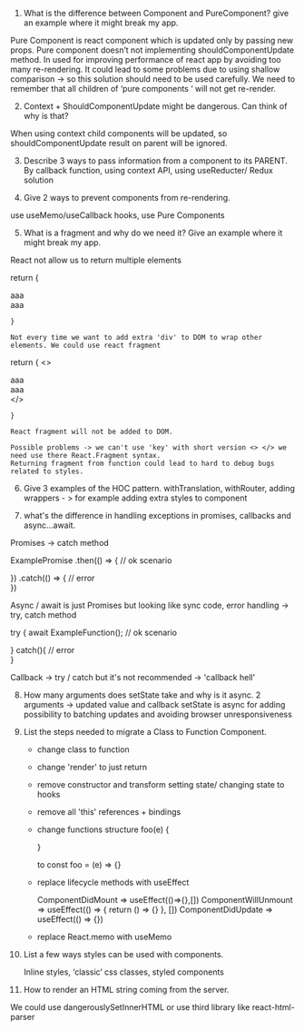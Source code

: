 1. What is the difference between Component and PureComponent? give an
example where it might break my app.

Pure Component is react component which is updated only by passing new props. Pure component doesn’t not implementing shouldComponentUpdate method.
In used for improving performance of react app by avoiding too many re-rendering.
It could lead to some problems due to using shallow comparison -> so this solution should need to be used carefully.
We need to remember that all children of ‘pure components ‘ will not get re-render.

2. Context + ShouldComponentUpdate might be dangerous. Can think of why is
that?

When using context child components will be updated, so shouldComponentUpdate result on parent will be ignored.

3. Describe 3 ways to pass information from a component to its PARENT.
By callback function, using context API, using useReducter/ Redux solution

4. Give 2 ways to prevent components from re-rendering.

  use useMemo/useCallback hooks, use Pure Components

5. What is a fragment and why do we need it? Give an example where it might
break my app.

React not allow us to return multiple elements 

return {
    <div>aaa<div> <div> aaa </div>
    
    }

    Not every time we want to add extra 'div' to DOM to wrap other elements. We could use react fragment

   return {
    <> 
    <div>aaa<div> <div> aaa </div>
    </>
    
    } 

    React fragment will not be added to DOM.

    Possible problems -> we can't use 'key' with short version <> </> we need use there React.Fragment syntax.
    Returning fragment from function could lead to hard to debug bugs related to styles.

6. Give 3 examples of the HOC pattern.
withTranslation, withRouter, adding wrappers - > for example adding extra styles to component

7. what's the difference in handling exceptions in promises, callbacks and
async...await.

  Promises -> catch method

ExamplePromise
  .then(() => {
      // ok scenario

  })
  .catch(() => { 
      // error      
  })

  Async / await is just Promises but looking like sync code, error handling ->  try, catch method

  try {
    await ExampleFunction();
    // ok scenario

  }
  catch(){ 
     // error  
  }

 Callback -> try / catch but it's not recommended -> 'callback hell'

8. How many arguments does setState take and why is it async.
2 arguments -> updated value and callback
setState is async for adding possibility to batching updates and avoiding browser unresponsiveness

9. List the steps needed to migrate a Class to Function Component.
   - change class to function
   - change 'render' to just return
   - remove constructor and transform setting state/ changing state to hooks
   - remove all 'this' references + bindings
   - change functions structure
     foo(e) {

     }

     to 
     const foo = (e) => {}
   - replace lifecycle methods with useEffect

     ComponentDidMount => useEffect(()=>{},[])
     ComponentWillUnmount => useEffect(() => {
        return () => {}
     }, []) 
     ComponentDidUpdate => useEffect(() => {})

   - replace React.memo with useMemo 

10. List a few ways styles can be used with components.

     Inline styles, ‘classic’ css classes, styled components

11. How to render an HTML string coming from the server.

 We could use dangerouslySetInnerHTML or use third library like react-html-parser